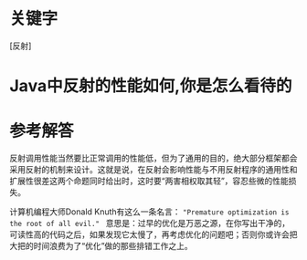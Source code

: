 # 关键字

[反射]

# Java中反射的性能如何,你是怎么看待的

# 参考解答
反射调用性能当然要比正常调用的性能低，但为了通用的目的，绝大部分框架都会采用反射的机制来设计。这就是说，在反射会影响性能与不用反射程序的通用性和扩展性很差这两个命题同时给出时，这时要“两害相权取其轻”，容忍些微的性能损失。

计算机编程大师Donald Knuth有这么一条名言：
`
"Premature optimization is the root of all evil." 
`
意思是：过早的优化是万恶之源，在你写出干净的，可读性高的代码之后，如果发现它太慢了，再考虑优化的问题吧；否则你或许会把大把的时间浪费为了“优化”做的那些排错工作之上。
